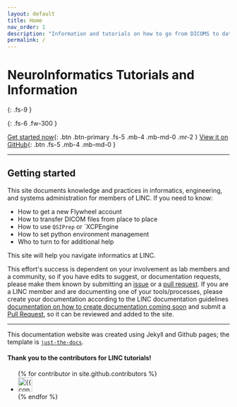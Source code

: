```yaml
---
layout: default
title: Home
nav_order: 1
description: "Information and tutorials on how to go from DICOMS to dataframes."
permalink: /
---
```

# NeuroInformatics Tutorials and Information
{: .fs-9 }


{: .fs-6 .fw-300 }

[Get started now](#getting-started){: .btn .btn-primary .fs-5 .mb-4 .mb-md-0 .mr-2 } [View it on GitHub](https://github.com/pennbbl/pennbbl.github.io){: .btn .fs-5 .mb-4 .mb-md-0 }

---

## Getting started

This site documents knowledge and practices in informatics, engineering, and systems administration for members of LINC. If you need to know:

- How to get a new Flywheel account
- How to transfer DICOM files from place to place
- How to use `QSIPrep` or `XCPEngine
- How to set python environment management
- Who to turn to for additional help

This site will help you navigate informatics at LINC.

This effort's success is dependent on your involvement as lab members and a community, so if you have edits to suggest, or documentation requests, please make them known by submitting an [issue](https://github.com/PennBBL/pennbbl.github.io/issues) or a [pull request](https://github.com/PennBBL/pennbbl.github.io/pulls). If you are a LINC member and are documenting one of your tools/processes, please create your documentation according to the LINC documentation guidelines [documentation on how to create documentation coming soon]() and submit a [Pull Request](https://github.com/PennBBL/pennbbl.github.io/pulls), so it can be reviewed and added to the site.

---

This documentation website was created using Jekyll and Github pages; the template is [`just-the-docs`](https://pmarsceill.github.io/just-the-docs/).

#### Thank you to the contributors for LINC tutorials!

<ul class="list-style-none">
{% for contributor in site.github.contributors %}
  <li class="d-inline-block mr-1">
     <a href="{{ contributor.html_url }}"><img src="{{ contributor.avatar_url }}" width="32" height="32" alt="{{ contributor.login }}"/></a>
  </li>
{% endfor %}
</ul>
